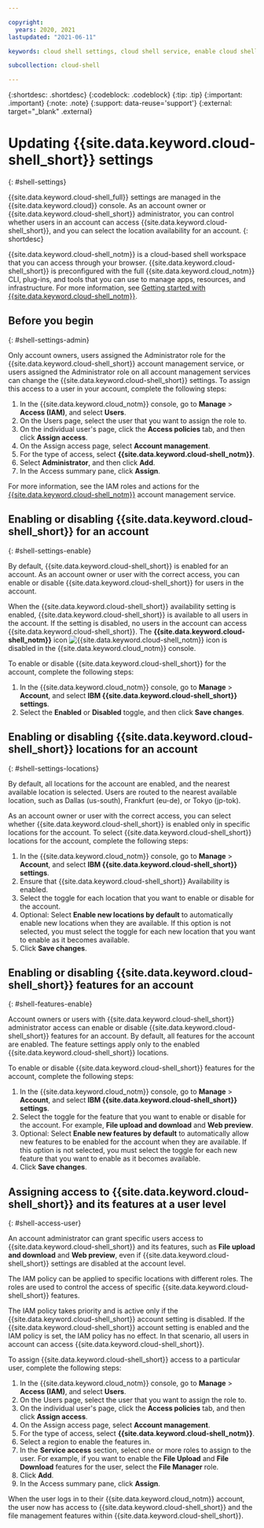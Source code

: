 ```yaml
---

copyright:
  years: 2020, 2021
lastupdated: "2021-06-11"

keywords: cloud shell settings, cloud shell service, enable cloud shell, disable cloud shell, cloud shell locations, cloud shell access, cloud shell iam, cloud shell role, cloud shell administrator, cloud shell service

subcollection: cloud-shell

---
```


{:shortdesc: .shortdesc}
{:codeblock: .codeblock}
{:tip: .tip}
{:important: .important}
{:note: .note}
{:support: data-reuse='support'}
{:external: target="_blank" .external}

# Updating {{site.data.keyword.cloud-shell_short}} settings
{: #shell-settings}

{{site.data.keyword.cloud-shell_full}} settings are managed in the {{site.data.keyword.cloud}} console. As an account owner or {{site.data.keyword.cloud-shell_short}} administrator, you can control whether users in an account can access {{site.data.keyword.cloud-shell_short}}, and you can select the location availability for an account.
{: shortdesc}

{{site.data.keyword.cloud-shell_notm}} is a cloud-based shell workspace that you can access through your browser. {{site.data.keyword.cloud-shell_short}} is preconfigured with the full {{site.data.keyword.cloud_notm}} CLI, plug-ins, and tools that you can use to manage apps, resources, and infrastructure. For more information, see [Getting started with {{site.data.keyword.cloud-shell_notm}}](/docs/cloud-shell?topic=cloud-shell-getting-started).

## Before you begin
{: #shell-settings-admin}

Only account owners, users assigned the Administrator role for the {{site.data.keyword.cloud-shell_short}} account management service, or users assigned the Administrator role on all account management services can change the {{site.data.keyword.cloud-shell_short}} settings. To assign this access to a user in your account, complete the following steps:

1. In the {{site.data.keyword.cloud_notm}} console, go to **Manage** > **Access (IAM)**, and select **Users**.
2. On the Users page, select the user that you want to assign the role to.
3. On the individual user's page, click the **Access policies** tab, and then click **Assign access**.
4. On the Assign access page, select **Account management**.
5. For the type of access, select **{{site.data.keyword.cloud-shell_notm}}**.
6. Select **Administrator**, and then click **Add**.
7. In the Access summary pane, click **Assign**.

For more information, see the IAM roles and actions for the [{{site.data.keyword.cloud-shell_notm}}](/docs/account?topic=account-account-services#account-management-actions-roles) account management service.

## Enabling or disabling {{site.data.keyword.cloud-shell_short}} for an account
{: #shell-settings-enable}

By default, {{site.data.keyword.cloud-shell_short}} is enabled for an account. As an account owner or user with the correct access, you can enable or disable {{site.data.keyword.cloud-shell_short}} for users in the account.

When the {{site.data.keyword.cloud-shell_short}} availability setting is enabled, {{site.data.keyword.cloud-shell_short}} is available to all users in the account. If the setting is disabled, no users in the account can access {{site.data.keyword.cloud-shell_short}}. The **{{site.data.keyword.cloud-shell_notm}}** icon ![{{site.data.keyword.cloud-shell_notm}} icon](../icons/terminal-cloud-shell.svg "IBM Cloud Shell") is disabled in the {{site.data.keyword.cloud_notm}} console.

To enable or disable {{site.data.keyword.cloud-shell_short}} for the account, complete the following steps:

1. In the {{site.data.keyword.cloud_notm}} console, go to **Manage** > **Account**, and select **IBM {{site.data.keyword.cloud-shell_short}} settings**.
2. Select the **Enabled** or **Disabled** toggle, and then click **Save changes**.

## Enabling or disabling {{site.data.keyword.cloud-shell_short}} locations for an account
{: #shell-settings-locations}

By default, all locations for the account are enabled, and the nearest available location is selected. Users are routed to the nearest available location, such as Dallas (us-south), Frankfurt (eu-de), or Tokyo (jp-tok).

As an account owner or user with the correct access, you can select whether {{site.data.keyword.cloud-shell_short}} is enabled only in specific locations for the account. To select {{site.data.keyword.cloud-shell_short}} locations for the account, complete the following steps:

1. In the {{site.data.keyword.cloud_notm}} console, go to **Manage** > **Account**, and select **IBM {{site.data.keyword.cloud-shell_short}} settings**.
2. Ensure that {{site.data.keyword.cloud-shell_short}} Availability is enabled.
3. Select the toggle for each location that you want to enable or disable for the account.
4. Optional: Select **Enable new locations by default** to automatically enable new locations when they are available. If this option is not selected, you must select the toggle for each new location that you want to enable as it becomes available.
5. Click **Save changes**.

## Enabling or disabling {{site.data.keyword.cloud-shell_short}} features for an account
{: #shell-features-enable}

Account owners or users with {{site.data.keyword.cloud-shell_short}} administrator access can enable or disable {{site.data.keyword.cloud-shell_short}} features for an account. By default, all features for the account are enabled. The feature settings apply only to the enabled {{site.data.keyword.cloud-shell_short}} locations.

To enable or disable {{site.data.keyword.cloud-shell_short}} features for the account, complete the following steps:

1. In the {{site.data.keyword.cloud_notm}} console, go to **Manage** > **Account**, and select **IBM {{site.data.keyword.cloud-shell_short}} settings**.
2. Select the toggle for the feature that you want to enable or disable for the account. For example, **File upload and download** and **Web preview**.
3. Optional: Select **Enable new features by default** to automatically allow new features to be enabled for the account when they are available. If this option is not selected, you must select the toggle for each new feature that you want to enable as it becomes available.
4. Click **Save changes**.

## Assigning access to {{site.data.keyword.cloud-shell_short}} and its features at a user level
{: #shell-access-user}

An account administrator can grant specific users access to {{site.data.keyword.cloud-shell_short}} and its features, such as **File upload and download** and **Web preview**, even if {{site.data.keyword.cloud-shell_short}} settings are disabled at the account level.

The IAM policy can be applied to specific locations with different roles. The roles are used to control the access of specific {{site.data.keyword.cloud-shell_short}} features.

The IAM policy takes priority and is active only if the {{site.data.keyword.cloud-shell_short}} account setting is disabled. If the {{site.data.keyword.cloud-shell_short}} account setting is enabled and the IAM policy is set, the IAM policy has no effect. In that scenario, all users in account can access {{site.data.keyword.cloud-shell_short}}.

To assign {{site.data.keyword.cloud-shell_short}} access to a particular user, complete the following steps:

1. In the {{site.data.keyword.cloud_notm}} console, go to **Manage** > **Access (IAM)**, and select **Users**.
2. On the Users page, select the user that you want to assign the role to.
3. On the individual user's page, click the **Access policies** tab, and then click **Assign access**.
4. On the Assign access page, select **Account management**.
5. For the type of access, select **{{site.data.keyword.cloud-shell_notm}}**.
6. Select a region to enable the features in.
7. In the **Service access** section, select one or more roles to assign to the user. For example, if you want to enable the **File Upload** and **File Download** features for the user, select the **File Manager** role.
8. Click **Add**.
9. In the Access summary pane, click **Assign**.

When the user logs in to their {{site.data.keyword.cloud_notm}} account, the user now has access to {{site.data.keyword.cloud-shell_short}} and the file management features within {{site.data.keyword.cloud-shell_short}}.
